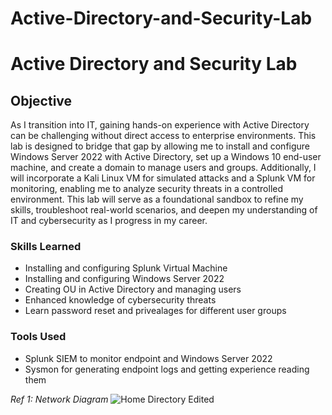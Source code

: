 # Active-Directory-and-Security-Lab

# Active Directory and Security Lab

## Objective
As I transition into IT, gaining hands-on experience with Active Directory can be challenging without direct access to enterprise environments. This lab is designed to bridge that gap by allowing me to install and configure Windows Server 2022 with Active Directory, set up a Windows 10 end-user machine, and create a domain to manage users and groups. Additionally, I will incorporate a Kali Linux VM for simulated attacks and a Splunk VM for monitoring, enabling me to analyze security threats in a controlled environment. This lab will serve as a foundational sandbox to refine my skills, troubleshoot real-world scenarios, and deepen my understanding of IT and cybersecurity as I progress in my career.

### Skills Learned

- Installing and configuring Splunk Virtual Machine
- Installing and configuring Windows Server 2022
- Creating OU in Active Directory and managing users
- Enhanced knowledge of cybersecurity threats
- Learn password reset and privealages for different user groups

### Tools Used

- Splunk SIEM to monitor endpoint and Windows Server 2022
- Sysmon for generating endpoint logs and getting experience reading them

*Ref 1: Network Diagram* ![Home Directory Edited](https://github.com/user-attachments/assets/33f4c092-a723-4d78-9cf4-de14d0d9d3bd)
